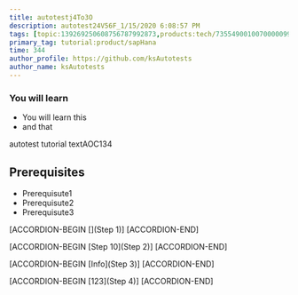 ```yaml
---
title: autotestj4To3O
description: autotest24V56F_1/15/2020 6:08:57 PM
tags: [topic:139269250608756787992873,products:tech/73554900100700000996,tutorial:experience/advanced]
primary_tag: tutorial:product/sapHana
time: 344
author_profile: https://github.com/ksAutotests
author_name: ksAutotests
---
```

### You will learn
- You will learn this
- and that

autotest tutorial textAOC134

## Prerequisites
- Prerequisute1
- Prerequisute2
- Prerequisute3

[ACCORDION-BEGIN [](Step 1)]
[ACCORDION-END]

[ACCORDION-BEGIN [Step 10](Step 2)]
[ACCORDION-END]

[ACCORDION-BEGIN [Info](Step 3)]
[ACCORDION-END]

[ACCORDION-BEGIN [123](Step 4)]
[ACCORDION-END]

